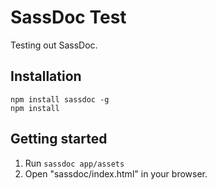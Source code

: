 # SassDoc Test

Testing out SassDoc.

## Installation

```shell
npm install sassdoc -g
npm install
```

## Getting started

1. Run `sassdoc app/assets`
2. Open "sassdoc/index.html" in your browser.
